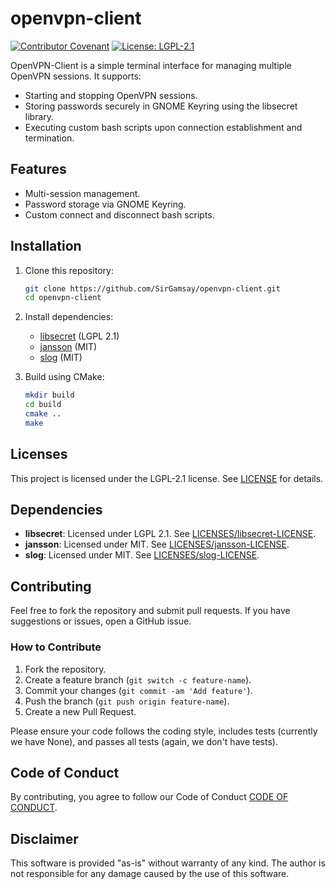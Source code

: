 # openvpn-client
[![Contributor Covenant](https://img.shields.io/badge/Contributor%20Covenant-2.1-4baaaa.svg)](code_of_conduct.md)
[![License: LGPL-2.1](https://img.shields.io/badge/License-LGPL%202.1-blue.svg)](https://opensource.org/licenses/LGPL-2.1)

OpenVPN-Client is a simple terminal interface for managing multiple OpenVPN sessions. It supports:
- Starting and stopping OpenVPN sessions.
- Storing passwords securely in GNOME Keyring using the libsecret library.
- Executing custom bash scripts upon connection establishment and termination.

## Features
- Multi-session management.
- Password storage via GNOME Keyring.
- Custom connect and disconnect bash scripts.

## Installation

1. Clone this repository:
   ```bash
   git clone https://github.com/SirGamsay/openvpn-client.git
   cd openvpn-client
   ```
3. Install dependencies:
   - [libsecret](https://gitlab.gnome.org/GNOME/libsecret) (LGPL 2.1)
   - [jansson](https://github.com/akheron/jansson) (MIT)
   - [slog](https://github.com/kala13x/slog) (MIT)

4. Build using CMake:
   ```bash
   mkdir build
   cd build
   cmake ..
   make
   ```

## Licenses

This project is licensed under the LGPL-2.1 license. See [LICENSE](LICENSE) for details.

## Dependencies
- **libsecret**: Licensed under LGPL 2.1. See [LICENSES/libsecret-LICENSE](LICENSES/libsecret-LICENSE).
- **jansson**: Licensed under MIT. See [LICENSES/jansson-LICENSE](LICENSES/jansson-LICENSE).
- **slog**: Licensed under MIT. See [LICENSES/slog-LICENSE](LICENSES/slog-LICENSE).


## Contributing
Feel free to fork the repository and submit pull requests. If you have suggestions or issues, open a GitHub issue.

### How to Contribute
1. Fork the repository.
2. Create a feature branch (`git switch -c feature-name`).
3. Commit your changes (`git commit -am 'Add feature'`).
4. Push the branch (`git push origin feature-name`).
5. Create a new Pull Request.

Please ensure your code follows the coding style, includes tests (currently we have None), and passes all tests (again, we don't have tests).

## Code of Conduct
By contributing, you agree to follow our Code of Conduct [CODE OF CONDUCT](CODE_OF_CONDUCT.md).

## Disclaimer
This software is provided "as-is" without warranty of any kind. The author is not responsible for any damage caused by the use of this software.
